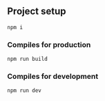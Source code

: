 ## Project setup
```
npm i
```


### Compiles for production
```
npm run build

```


### Compiles for development
```
npm run dev
```
